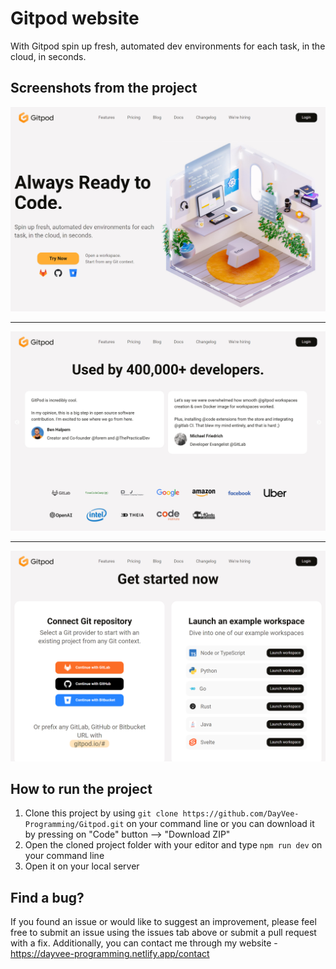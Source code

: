 # Gitpod website

With Gitpod spin up fresh, automated dev environments for each task, in the cloud, in seconds.

## Screenshots from the project

<img src="./src/assets/images/screenshot1.jpg" />
<hr>
<img src="./src/assets/images/screenshot2.jpg" />
<hr>
<img src="./src/assets/images/screenshot3.jpg" />

## How to run the project 

1. Clone this project by using ```git clone https://github.com/DayVee-Programming/Gitpod.git``` on your command line or you can download it by pressing on "Code" button --> "Download ZIP"  
2. Open the cloned project folder with your editor and type ```npm run dev``` on your command line 
3. Open it on your local server

## Find a bug?

If you found an issue or would like to suggest an improvement, please feel free to submit an issue using the issues tab above or submit a pull request with a fix. Additionally, you can contact me through my website - https://dayvee-programming.netlify.app/contact  
